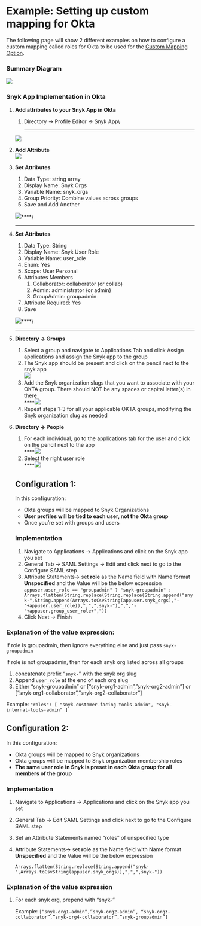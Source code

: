 # Example: Setting up custom mapping for Okta

The following page will show 2 different examples on how to configure a custom mapping called roles for Okta to be used for the [Custom Mapping Option](broken-reference).&#x20;

### Summary Diagram

![](https://lh5.googleusercontent.com/cuQWU3uMkUSK-SZrKSdwt2V\_vuaJ61bBqpDuTktQWmZ4vNcPsS-jfWsqiMg2lSmGIcPu9MKUJcaYqx4UbImYyWvPbUeqKuU0q4DQRssKnomHovfBnVuPWlwvyaQOrrworlAn\_nMw)

### Snyk App Implementation in Okta

1.  **Add attributes to your Snyk App in Okta**

    1. Directory -> Profile Editor -> Snyk App\
       ****

    ![](https://lh5.googleusercontent.com/h6ww6L16tTWMVhzoVN5Y72oBo51X-WYidqMAO-pTmUksl7akFrgH463S\_MMAKDGYdQYzVIYlvN0HCF7tlHMyyIqaQgfdoP9PP6UX7RIJhg-9fFtmLdVwM3tgjVj-h97yKBAS4jGl)
2. **Add Attribute**\
   ![](https://lh4.googleusercontent.com/R1sr6ZOerCRNxJhGS3ARf0Pebe0dC-tBLP\_80nARDd0LUGTjRY9jA1E-TiTtz4AQvk4aX-pAE\_\_h2S14kgEb6RTSRzZ4O\_1tOcBaCEwpTn2d4HaVuTynjN5D6qE4YSj3LZaiE5WN)
3.  **Set Attributes**

    1. Data Type: string array
    2. Display Name: Snyk Orgs
    3. Variable Name: snyk\_orgs
    4. Group Priority: Combine values across groups
    5. Save and Add Another

    ![](https://lh3.googleusercontent.com/sIXILVtJJeo9wbjzVSEVNmSVPwkMPeUu1j5yeBxi-mBEgwu4Ejn-4d0tZhtUZay2EV0PkN8wSE0uJgON3csAyXCEKVAAcpShqPKdbz\_U1D3ghx5sTCEhBJliRYIIEOf72c3H1TS5)****\
    ****
4.  **Set Attributes**

    1. Data Type: String &#x20;
    2. Display Name: Snyk User Role
    3. Variable Name: user\_role&#x20;
    4. Enum: Yes&#x20;
    5. Scope: User Personal&#x20;
    6. Attributes Members&#x20;
       1. Collaborator: collaborator (or collab)
       2. Admin: administrator (or admin)
       3. GroupAdmin: groupadmin
    7. Attribute Required: Yes&#x20;
    8. Save

    ![](https://lh3.googleusercontent.com/THGLLKFdDMvTnRrWkoWmC\_LGq5GJlw2c9Ht9pLzk\_-mUodeDbeFe4xO0F8jDB8Wwvvw-4CloAqFdSubc1VttSbSusmWqw0iju\_dhzCuho\_3im\_uGNf1ShYaakMnT-Bxoizo-L7dB)****\
    ****
5. **Directory -> Groups**&#x20;
   1. Select a group and navigate to Applications Tab and click Assign applications and assign the Snyk app to the group
   2. The Snyk app should be present and click on the pencil next to the snyk app\
      ![](https://lh3.googleusercontent.com/X3ARoW\_GPcKqIvrowKVPGnBWgziZ4E87hCIRVXzvLkLXOuLvP9fS5y9D-yaCjyWCmr6Co-\_3JSA2ZS-MdM5gEF9JYRi4Ivid-tnijtkpQstm7XgFbhAlnZnRM9D1DKYUsnHm987R)
   3. Add the Snyk organization slugs that you want to associate with your OKTA group. There should NOT be any spaces or capital letter(s) in there\
      ****![](https://lh5.googleusercontent.com/74SiCm6xOoCRnG9LEpMCeCCHyJA-8viDYL0yNbh0ZQeIpV8wuharGBXp6aIsJB0P1Zjbkn1g2vFr2EcxYawyfh\_axoGISUewc4fXara8oQ4BTsE8\_wlprwd1Df5CeVlYgGgoOjsj)
   4. Repeat steps 1-3 for all your applicable OKTA groups, modifying the Snyk organization slug as needed
6.  **Directory -> People**

    1. For each individual, go to the applications tab for the user and click on the pencil next to the app\
       ****![](https://lh5.googleusercontent.com/7RnhYZ0E24ZoBXe00Zw9jQW\_WbPye2lciWm2qk3zG03mLY6JbsAY7saY-0b26zEGArnDw46MulIgg9XW7Dw9HCt-EODS5qSZquanpNlmfwDHUYL71BQILAfAYifxHf8UBE0BB3Ww)
    2. Select the right user role\
       ****![](https://lh4.googleusercontent.com/XPclvljK5ZsmLx1Cu3odPCFWz0oj4ZRk9ZkdG-gTto3vMWZWtMQ\_ONHVggh-xHL1UkRwId1eJFh8rZwCrbfUGvhKlL9BBzi3U46d3HXYE8YzFMtS8EIJxBljOim5LvSMarKyNXyZ)

    ## Configuration 1:

    In this configuration:

    * Okta groups will be mapped to Snyk Organizations
    * **User profiles will be tied to each user, not the Okta group**
    * Once you’re set with groups and users\
      &#x20;

    ### Implementation

    1. Navigate to Applications -> Applications and click on the Snyk app you set&#x20;
    2. General Tab -> SAML Settings -> Edit and click next to go to the Configure SAML step&#x20;
    3. Attribute Statements-> set **role** as the Name field with Name format **Unspecified** and the Value will be the below expression\
       `appuser.user_role == "groupadmin" ? "snyk-groupadmin" : Arrays.flatten(String.replace(String.replace(String.append("snyk-",String.append(Arrays.toCsvString(appuser.snyk_orgs),"-"+appuser.user_role)),",",",snyk-"),",","-"+appuser.group_user_role+","))`
    4. Click Next -> Finish

### Explanation of the value expression:

If role is groupadmin, then ignore everything else and just pass `snyk-groupadmin`&#x20;

If role is not groupadmin, then for each snyk org listed across all groups

1. concatenate prefix “`snyk-`” with the snyk org slug&#x20;
2. Append `user_role` at the end of each org slug
3. Either “snyk-groupadmin” or \[“snyk-org1-admin”,”snyk-org2-admin”] or \[“snyk-org1-collaborator”,”snyk-org2-collaborator”]

Example: `"roles": [ "snyk-customer-facing-tools-admin", "snyk-internal-tools-admin" ]`

## Configuration 2:

In this configuration:

* Okta groups will be mapped to Snyk organizations
* Okta groups will be mapped to Snyk organization membership roles
* **The same user role in Snyk is preset in each Okta group for all members of the group**

### Implementation

1. Navigate to Applications -> Applications and click on the Snyk app you set&#x20;
2. General Tab -> Edit SAML Settings and click next to go to the Configure SAML step
3. Set an Attribute Statements named “roles” of unspecified type&#x20;
4.  Attribute Statements-> set **role** as the Name field with Name format **Unspecified** and the Value will be the below expression

    `Arrays.flatten(String.replace(String.append("snyk-",Arrays.toCsvString(appuser.snyk_orgs)),",",",snyk-"))`

### **Explanation of the value expression**

1.  For each snyk org, prepend with “snyk-”

    Example: `[“snyk-org1-admin”,”snyk-org2-admin”, “snyk-org3-collaborator”,”snyk-org4-collaborator”,”snyk-groupadmin”]`
